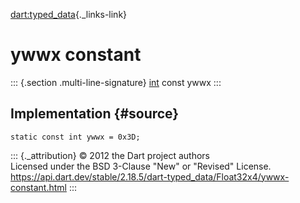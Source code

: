 [dart:typed\_data](../../dart-typed_data/dart-typed_data-library){._links-link}

ywwx constant
=============

::: {.section .multi-line-signature}
[int](../../dart-core/int-class) const ywwx
:::

Implementation {#source}
--------------

``` {.language-dart data-language="dart"}
static const int ywwx = 0x3D;
```

::: {._attribution}
© 2012 the Dart project authors\
Licensed under the BSD 3-Clause \"New\" or \"Revised\" License.\
<https://api.dart.dev/stable/2.18.5/dart-typed_data/Float32x4/ywwx-constant.html>
:::
